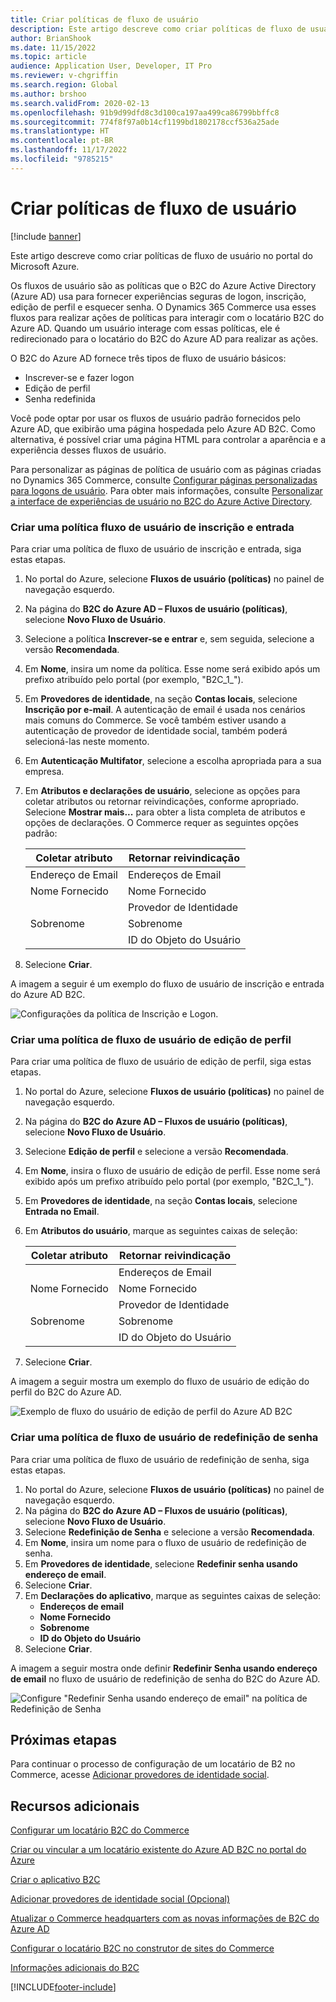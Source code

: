 ```yaml
---
title: Criar políticas de fluxo de usuário
description: Este artigo descreve como criar políticas de fluxo de usuário no portal do Microsoft Azure.
author: BrianShook
ms.date: 11/15/2022
ms.topic: article
audience: Application User, Developer, IT Pro
ms.reviewer: v-chgriffin
ms.search.region: Global
ms.author: brshoo
ms.search.validFrom: 2020-02-13
ms.openlocfilehash: 91b9d99dfd8c3d100ca197aa499ca86799bbffc8
ms.sourcegitcommit: 774f8f97a0b14cf1199bd1802178ccf536a25ade
ms.translationtype: HT
ms.contentlocale: pt-BR
ms.lasthandoff: 11/17/2022
ms.locfileid: "9785215"
---
```

# <a name="create-user-flow-policies"></a>Criar políticas de fluxo de usuário

[!include [banner](includes/banner.md)]

Este artigo descreve como criar políticas de fluxo de usuário no portal do Microsoft Azure.

Os fluxos de usuário são as políticas que o B2C do Azure Active Directory (Azure AD) usa para fornecer experiências seguras de logon, inscrição, edição de perfil e esquecer senha. O Dynamics 365 Commerce usa esses fluxos para realizar ações de políticas para interagir com o locatário B2C do Azure AD. Quando um usuário interage com essas políticas, ele é redirecionado para o locatário do B2C do Azure AD para realizar as ações.

O B2C do Azure AD fornece três tipos de fluxo de usuário básicos:
- Inscrever-se e fazer logon
- Edição de perfil
- Senha redefinida

Você pode optar por usar os fluxos de usuário padrão fornecidos pelo Azure AD, que exibirão uma página hospedada pelo Azure AD B2C. Como alternativa, é possível criar uma página HTML para controlar a aparência e a experiência desses fluxos de usuário. 

Para personalizar as páginas de política de usuário com as páginas criadas no Dynamics 365 Commerce, consulte [Configurar páginas personalizadas para logons de usuário](custom-pages-user-logins.md). Para obter mais informações, consulte [Personalizar a interface de experiências de usuário no B2C do Azure Active Directory](/azure/active-directory-b2c/tutorial-customize-ui).

### <a name="create-a-sign-up-and-sign-in-user-flow-policy"></a>Criar uma política fluxo de usuário de inscrição e entrada

Para criar uma política de fluxo de usuário de inscrição e entrada, siga estas etapas.

1. No portal do Azure, selecione **Fluxos de usuário (políticas)** no painel de navegação esquerdo.
1. Na página do **B2C do Azure AD – Fluxos de usuário (políticas)**, selecione **Novo Fluxo de Usuário**.
1. Selecione a política **Inscrever-se e entrar** e, sem seguida, selecione a versão **Recomendada**.
1. Em **Nome**, insira um nome da política. Esse nome será exibido após um prefixo atribuído pelo portal (por exemplo, "B2C_1_").
1. Em **Provedores de identidade**, na seção **Contas locais**, selecione **Inscrição por e-mail**. A autenticação de email é usada nos cenários mais comuns do Commerce. Se você também estiver usando a autenticação de provedor de identidade social, também poderá selecioná-las neste momento.
1. Em **Autenticação Multifator**, selecione a escolha apropriada para a sua empresa. 
1. Em **Atributos e declarações de usuário**, selecione as opções para coletar atributos ou retornar reivindicações, conforme apropriado. Selecione **Mostrar mais...** para obter a lista completa de atributos e opções de declarações. O Commerce requer as seguintes opções padrão:

    | **Coletar atributo** | **Retornar reivindicação** |
    | ---------------------- | ----------------- |
    | Endereço de Email          | Endereços de Email   |
    | Nome Fornecido             | Nome Fornecido        |
    |                        | Provedor de Identidade |
    | Sobrenome                | Sobrenome           |
    |                        | ID do Objeto do Usuário  |

1. Selecione **Criar**.

A imagem a seguir é um exemplo do fluxo de usuário de inscrição e entrada do Azure AD B2C.

![Configurações da política de Inscrição e Logon.](./media/B2CImage_11.png)

   
### <a name="create-a-profile-editing-user-flow-policy"></a>Criar uma política de fluxo de usuário de edição de perfil

Para criar uma política de fluxo de usuário de edição de perfil, siga estas etapas.

1. No portal do Azure, selecione **Fluxos de usuário (políticas)** no painel de navegação esquerdo.
1. Na página do **B2C do Azure AD – Fluxos de usuário (políticas)**, selecione **Novo Fluxo de Usuário**.
1. Selecione **Edição de perfil** e selecione a versão **Recomendada**.
1. Em **Nome**, insira o fluxo de usuário de edição de perfil. Esse nome será exibido após um prefixo atribuído pelo portal (por exemplo, "B2C_1_").
1. Em **Provedores de identidade**, na seção **Contas locais**, selecione **Entrada no Email**.
1. Em **Atributos do usuário**, marque as seguintes caixas de seleção:
    
    | **Coletar atributo** | **Retornar reivindicação** |
    | ---------------------- | ----------------- |
    |                        | Endereços de Email   |
    | Nome Fornecido             | Nome Fornecido        |
    |                        | Provedor de Identidade |
    | Sobrenome                | Sobrenome           |
    |                        | ID do Objeto do Usuário  |
    
1. Selecione **Criar**.

A imagem a seguir mostra um exemplo do fluxo de usuário de edição do perfil do B2C do Azure AD.

![Exemplo de fluxo do usuário de edição de perfil do Azure AD B2C](./media/B2CImage_12.png)

### <a name="create-a-password-reset-user-flow-policy"></a>Criar uma política de fluxo de usuário de redefinição de senha

Para criar uma política de fluxo de usuário de redefinição de senha, siga estas etapas.

1. No portal do Azure, selecione **Fluxos de usuário (políticas)** no painel de navegação esquerdo.
1. Na página do **B2C do Azure AD – Fluxos de usuário (políticas)**, selecione **Novo Fluxo de Usuário**.
1. Selecione **Redefinição de Senha** e selecione a versão **Recomendada**.
1. Em **Nome**, insira um nome para o fluxo de usuário de redefinição de senha.
1. Em **Provedores de identidade**, selecione **Redefinir senha usando endereço de email**.
1. Selecione **Criar**.
1. Em **Declarações do aplicativo**, marque as seguintes caixas de seleção:
    - **Endereços de email**
    - **Nome Fornecido**
    - **Sobrenome**
    - **ID do Objeto do Usuário**
1. Selecione **Criar**.

A imagem a seguir mostra onde definir **Redefinir Senha usando endereço de email** no fluxo de usuário de redefinição de senha do B2C do Azure AD.

![Configure "Redefinir Senha usando endereço de email" na política de Redefinição de Senha](./media/B2CImage_13.png)

## <a name="next-steps"></a>Próximas etapas

Para continuar o processo de configuração de um locatário de B2 no Commerce, acesse [Adicionar provedores de identidade social](add-social-identity-providers.md).

## <a name="additional-resources"></a>Recursos adicionais

[Configurar um locatário B2C do Commerce](set-up-b2c-tenant.md)

[Criar ou vincular a um locatário existente do Azure AD B2C no portal do Azure](create-link-aad-b2c-tenant.md)

[Criar o aplicativo B2C](create-b2c-app.md)

[Adicionar provedores de identidade social (Opcional)](add-social-identity-providers.md)

[Atualizar o Commerce headquarters com as novas informações de B2C do Azure AD](update-hq-aad-b2c-info.md)

[Configurar o locatário B2C no construtor de sites do Commerce](config-b2c-tenant-site-builder.md)

[Informações adicionais do B2C](additional-b2c-info.md)


[!INCLUDE[footer-include](../includes/footer-banner.md)]
